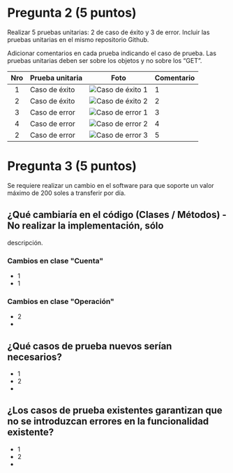 # Pregunta 2 (5 puntos)
Realizar 5 pruebas unitarias: 2 de caso de éxito y 3 de error. Incluir las pruebas unitarias en el
mismo repositorio Github.

Adicionar comentarios en cada prueba indicando el caso de prueba.
Las pruebas unitarias deben ser sobre los objetos y no sobre los “GET”.


|  Nro  | Prueba unitaria | Foto | Comentario |
| :---: | :---            | :---:|    :---    |
|   1   | Caso de éxito | ![Caso de éxito 1](https://i.blogs.es/6f44dd/google-2015-1/1366_2000.jpg) | 1 |
|   2   | Caso de éxito | ![Caso de éxito 2](https://i.blogs.es/6f44dd/google-2015-1/1366_2000.jpg) | 2 |
|   3   | Caso de error | ![Caso de error 1](https://i.blogs.es/6f44dd/google-2015-1/1366_2000.jpg) | 3 |
|   4   | Caso de error | ![Caso de error 2](https://i.blogs.es/6f44dd/google-2015-1/1366_2000.jpg) | 4 |
|   2   | Caso de error | ![Caso de error 3](https://i.blogs.es/6f44dd/google-2015-1/1366_2000.jpg) | 5 |



# Pregunta 3 (5 puntos)
Se requiere realizar un cambio en el software para que soporte un valor máximo de 200 soles a
transferir por día.
## ¿Qué cambiaría en el código (Clases / Métodos) - No realizar la implementación, sólo
descripción.
### Cambios en clase "Cuenta"
  - 1
  - 1
 
### Cambios en clase "Operación"
  - 2
  - 

## ¿Qué casos de prueba nuevos serían necesarios?
  - 1
  - 2
  - 

## ¿Los casos de prueba existentes garantizan que no se introduzcan errores en la funcionalidad existente?
  - 1
  - 2
  - 

